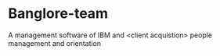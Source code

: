 # Banglore-team
A management software of IBM and &lt;client acquistion> people management and orientation

